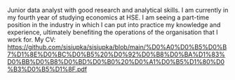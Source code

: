 Junior data analyst with good research and analytical skills. I am currently in my fourth year of studying economics at HSE. I am seeing a part-time position in the industry in which I can put into practice my knowledge and experience, ultimately benefiting the operations of the organisation that I work for.
My CV:
https://github.com/sisiupka/sisiupka/blob/main/%D0%A0%D0%B5%D0%B7%D1%8E%D0%BC%D0%B5%20%D0%92%D0%B8%D0%BA%D1%83%D0%BB%D0%B8%D0%BD%D0%B0%20%D0%A1%D0%B5%D1%80%D0%B3%D0%B5%D1%8F.pdf
